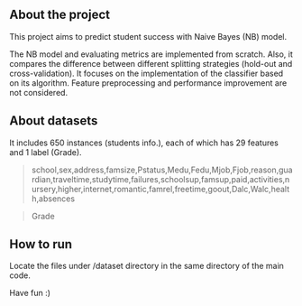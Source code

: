 ## About the project
This project aims to predict student success with Naive Bayes (NB) model. 

The NB model and evaluating metrics are implemented from scratch. Also, it compares the difference between different splitting strategies (hold-out and cross-validation). It focuses on the implementation of the classifier based on its algorithm. Feature preprocessing and performance improvement are not considered. 

## About datasets
It includes 650 instances (students info.), each of which has 29 features and 1 label (Grade). 
>school,sex,address,famsize,Pstatus,Medu,Fedu,Mjob,Fjob,reason,guardian,traveltime,studytime,failures,schoolsup,famsup,paid,activities,nursery,higher,internet,romantic,famrel,freetime,goout,Dalc,Walc,health,absences

>Grade

## How to run
Locate the files under /dataset directory in the same directory of the main code. 

Have fun :)
